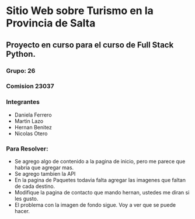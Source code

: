 <h1>Sitio Web sobre Turismo en la Provincia de Salta</h1>

<h2>Proyecto en curso para el curso de Full Stack Python.</h2>
<h3>Grupo: 26</h3>
<h3>Comision 23037</h3>
<h3>Integrantes</h3>
<ul>
  <li>Daniela Ferrero</li>
  <li>Martin Lazo</li>
  <li>Hernan Benitez</li>
  <li>Nicolas Otero</li>
</ul>

<h3>Para Resolver:</h3>
<ul>
  <li>Se agrego algo de contenido a la pagina de inicio, pero me parece que habria que agregar mas.</li>
  <li>Se agrego tambien la API</li>
  <li>En la pagina de Paquetes todavia falta agregar las imagenes que faltan de cada destino.</li>
  <li>Modifique la pagina de contacto que mando hernan, ustedes me diran si les gusto.</li>
  <li>El problema con la imagen de fondo sigue. Voy a ver que se puede hacer.</li>
</ul>
